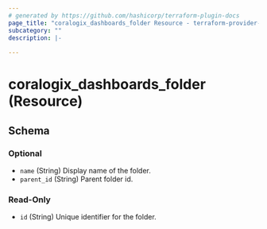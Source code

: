 ```yaml
---
# generated by https://github.com/hashicorp/terraform-plugin-docs
page_title: "coralogix_dashboards_folder Resource - terraform-provider-coralogix"
subcategory: ""
description: |-
  
---
```


# coralogix_dashboards_folder (Resource)





<!-- schema generated by tfplugindocs -->
## Schema

### Optional

- `name` (String) Display name of the folder.
- `parent_id` (String) Parent folder id.

### Read-Only

- `id` (String) Unique identifier for the folder.
